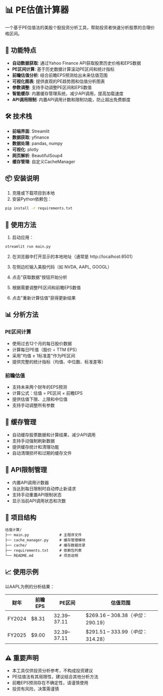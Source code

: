 # 📊 PE估值计算器

一个基于PE估值法的美股个股投资分析工具，帮助投资者快速分析股票的合理价格区间。

## 🎯 功能特点

- **自动数据获取**: 通过Yahoo Finance API获取股票历史价格和EPS数据
- **PE区间计算**: 基于历史数据计算滚动PE区间和统计指标
- **前瞻估值分析**: 结合前瞻EPS预测给出未来估值范围
- **可视化图表**: 提供直观的PE趋势图和估值分析图表
- **参数调整**: 支持手动调整PE区间和EPS数值
- **智能缓存**: 内置缓存管理系统，减少API调用，提高加载速度
- **API调用限制**: 内置API调用计数和限制功能，防止超出免费额度

## 🛠️ 技术栈

- **前端界面**: Streamlit
- **数据获取**: yfinance
- **数据处理**: pandas, numpy
- **可视化**: plotly
- **网页解析**: BeautifulSoup4
- **缓存管理**: 自定义CacheManager

## 📦 安装说明

1. 克隆或下载项目到本地
2. 安装Python依赖包：

```bash
pip install -r requirements.txt
```

## 🚀 使用方法

1. 启动应用：

```bash
streamlit run main.py
```

2. 在浏览器中打开显示的本地地址（通常是 http://localhost:8501）

3. 在侧边栏输入美股代码（如 NVDA, AAPL, GOOGL）

4. 点击"获取数据"按钮开始分析

5. 根据需要调整PE区间和前瞻EPS数值

6. 点击"重新计算估值"获得更新结果

## 📊 分析方法

### PE区间计算
- 使用过去12个月的每日股价数据
- 计算每日PE值（股价 ÷ TTM EPS）
- 采用"均值 ± 1标准差"作为PE区间
- 提供完整的统计指标（均值、中位数、标准差等）

### 前瞻估值
- 支持未来两个财年的EPS预测
- 计算公式：估值 = PE区间 × 前瞻EPS
- 提供估值下限、上限和中位值
- 支持手动调整所有参数

## 💾 缓存管理

- 自动缓存股票数据和计算结果，减少API调用
- 支持手动强制刷新数据
- 提供缓存统计和清理功能
- 自动清理损坏和过期的缓存文件

## 🚦 API限制管理

- 内置API调用计数器
- 当达到每日限制时自动停止新请求
- 支持手动重置API限制状态
- 显示当前API调用状态和次数

## 📁 项目结构

```
估值计算/
├── main.py              # 主程序文件
├── cache_manager.py     # 缓存管理模块
├── cache/               # 缓存数据目录
├── requirements.txt     # 依赖包列表
└── README.md            # 项目说明
```

## 📈 使用示例

以AAPL为例的分析结果：

| 财年 | 前瞻EPS | PE区间 | 估值范围 |
|------|---------|--------|----------|
| FY2024 | $8.31 | 32.39–37.11 | $269.16 – $308.38（中位：$290.19） |
| FY2025 | $9.00 | 32.39–37.11 | $291.51 – $333.99（中位：$314.28） |

## ⚠️ 重要声明

- 本工具仅供投资分析参考，不构成投资建议
- PE估值法有其局限性，建议结合其他分析方法
- 前瞻EPS预测存在不确定性，请谨慎使用
- 投资有风险，决策需谨慎


